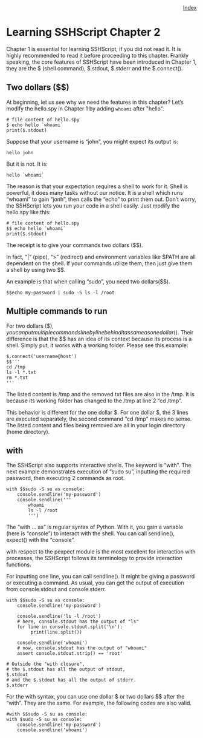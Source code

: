 <div style="text-align:right"><a href="./index">Index</a></div>

# Learning SSHScript Chapter 2

Chapter 1 is essential for learning SSHScript, if you did not read it. It is highly recommended to read it before proceeding to this chapter. Frankly speaking, the core features of SSHScript have been introduced in Chapter 1, they are the $ (shell command), $.stdout, $.stderr and the $.connect().

## Two dollars ($$)

At beginning, let us see why we need the features in this chapter? Let’s modify the hello.spy in Chapter 1 by adding `whoami` after "hello".

```
# file content of hello.spy
$ echo hello `whoami`
print($.stdout)
```

Suppose that your username is  “john”,  you might expect its output is:

```
hello john
```

But it is not. It is:

```
hello `whoami`
```

The reason is that your expectation requires a shell to work for it. Shell is powerful, it does many tasks without our notice. It is a shell which runs “whoami” to gain “jonh”, then calls the “echo” to print them out. Don’t worry, the SSHScript lets you run your code in a shell easily. Just modify the hello.spy like this:

```
# file content of hello.spy
$$ echo hello `whoami`
print($.stdout)
```

The receipt is to give your commands two dollars ($$).

In fact, “\|” (pipe), “\>” (redirect) and environment variables like \$PATH are all dependent on the shell. If your commands utilize them, then just give them a shell by using two $$.

An example is that when calling “sudo”, you need two dollars($$).

```
$$echo my-password | sudo -S ls -l /root
```

## Multiple commands to run

For two dollars ($$), you can put multiple commands line by line behind it as same as one dollar ($). Their difference is that the $$ has an idea of its context because its process is a shell. Simply put, it works with a working folder. Please see this example:

```
$.connect('username@host')
$$'''
cd /tmp
ls -l *.txt
rm *.txt
'''
```

The listed content is /tmp and the removed txt files are also in the /tmp. It is because its working folder has changed to the /tmp at line 2 “cd /tmp”.

This behavior is different for the one dollar $. For one dollar $,  the 3 lines are executed separately, the second command “cd /tmp” makes no sense. The listed content and files being removed are all in your login directory (home directory).

## with

The SSHScript also supports interactive shells. The keyword is “with”. The next example demonstrates execution of “sudo su”, inputting the required password, then executing 2 commands as root.

```
with $$sudo -S su as console:
    console.sendline('my-password')
    console.sendline('''
        whoami
        ls -l /root
        ''')
```

The “with … as” is regular syntax of Python. With it, you gain a variable (here is “console”) to interact with the shell. You can call sendline(), expect() with the “console”.

with respect to the pexpect module is the most excellent for interaction with processes, the SSHScript follows its terminology to provide interaction functions.

For inputting one line, you can call sendline(). It might be giving a password or executing a command. As usual, you can get the output of execution from console.stdout and console.stderr.

```
with $$sudo -S su as console:
    console.sendline('my-password')
    
    console.sendline('ls -l /root')
    # here, console.stdout has the output of "ls"
    for line in console.stdout.split('\n'):
         print(line.split())

    console.sendline('whoami')
    # now, console.stdout has the output of "whoami"
    assert console.stdout.strip() == 'root'

# Outside the "with closure",
# the $.stdout has all the output of stdout,
$.stdout
# and the $.stdout has all the output of stderr.
$.stderr
```

For the with syntax, you can use one dollar $ or two dollars $$ after the “with”. They are the same. For example, the following codes are also valid.

```
#with $$sudo -S su as console:
with $sudo -S su as console:
    console.sendline('my-password')
    console.sendline('whoami')
```
